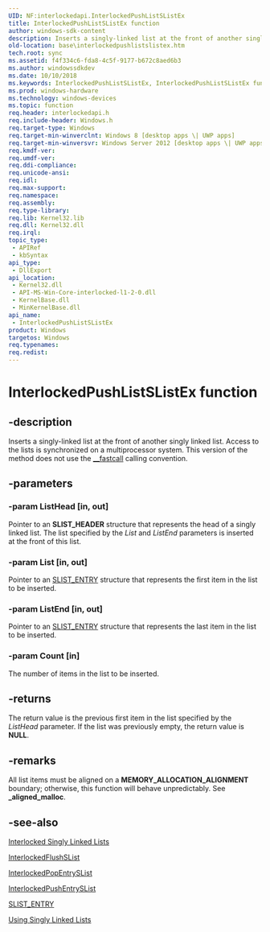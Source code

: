 ```yaml
---
UID: NF:interlockedapi.InterlockedPushListSListEx
title: InterlockedPushListSListEx function
author: windows-sdk-content
description: Inserts a singly-linked list at the front of another singly linked list. Access to the lists is synchronized on a multiprocessor system. This version of the method does not use the __fastcall calling convention.
old-location: base\interlockedpushlistslistex.htm
tech.root: sync
ms.assetid: f4f334c6-fda8-4c5f-9177-b672c8aed6b3
ms.author: windowssdkdev
ms.date: 10/10/2018
ms.keywords: InterlockedPushListSListEx, InterlockedPushListSListEx function, base.interlockedpushlistslistex, interlockedapi/InterlockedPushListSListEx
ms.prod: windows-hardware
ms.technology: windows-devices
ms.topic: function
req.header: interlockedapi.h
req.include-header: Windows.h
req.target-type: Windows
req.target-min-winverclnt: Windows 8 [desktop apps \| UWP apps]
req.target-min-winversvr: Windows Server 2012 [desktop apps \| UWP apps]
req.kmdf-ver: 
req.umdf-ver: 
req.ddi-compliance: 
req.unicode-ansi: 
req.idl: 
req.max-support: 
req.namespace: 
req.assembly: 
req.type-library: 
req.lib: Kernel32.lib
req.dll: Kernel32.dll
req.irql: 
topic_type:
 - APIRef
 - kbSyntax
api_type:
 - DllExport
api_location:
 - Kernel32.dll
 - API-MS-Win-Core-interlocked-l1-2-0.dll
 - KernelBase.dll
 - MinKernelBase.dll
api_name:
 - InterlockedPushListSListEx
product: Windows
targetos: Windows
req.typenames: 
req.redist: 
---
```


# InterlockedPushListSListEx function


## -description


Inserts a singly-linked list at the front of another singly linked list. Access to the lists is synchronized on a multiprocessor system. This version of the method does not use the <a href="bb5b9c8a-dfad-450c-9119-0ac2bc59544f">__fastcall</a> calling convention.


## -parameters




### -param ListHead [in, out]

Pointer to an <b>SLIST_HEADER</b> structure that represents the head of a singly linked list. The list specified by the <i>List</i> and <i>ListEnd</i> parameters is inserted at the front of this list.


### -param List [in, out]

Pointer to an 
<a href="https://msdn.microsoft.com/6c467621-fa51-49f1-b962-2dd5ec0f7084">SLIST_ENTRY</a> structure that represents the first item in the  list to be inserted. 


### -param ListEnd [in, out]

Pointer to an 
<a href="https://msdn.microsoft.com/6c467621-fa51-49f1-b962-2dd5ec0f7084">SLIST_ENTRY</a> structure that represents the last item in the  list to be inserted. 


### -param Count [in]

The number of items in the list to be inserted.


## -returns



The return value is the previous first item in the list specified by the <i>ListHead</i> parameter. If the list was previously empty, the return value is <b>NULL</b>.




## -remarks



All list items must be aligned on a <b>MEMORY_ALLOCATION_ALIGNMENT</b> boundary; otherwise, this function will behave unpredictably. See <b>_aligned_malloc</b>. 




## -see-also




<a href="https://msdn.microsoft.com/35463ace-33ab-4eb9-9901-2504a92456e2">Interlocked Singly Linked Lists</a>



<a href="https://msdn.microsoft.com/3fde3377-8a98-4976-a350-2c173b209e8c">InterlockedFlushSList</a>



<a href="https://msdn.microsoft.com/10760fd4-5973-4ab0-991c-7a5951c798a4">InterlockedPopEntrySList</a>



<a href="https://msdn.microsoft.com/60e3b6f7-f556-4699-be90-db7330cfb8ca">InterlockedPushEntrySList</a>



<a href="https://msdn.microsoft.com/6c467621-fa51-49f1-b962-2dd5ec0f7084">SLIST_ENTRY</a>



<a href="https://msdn.microsoft.com/5608f84f-9211-4043-bb53-60339191ee29">Using Singly Linked Lists</a>
 

 

